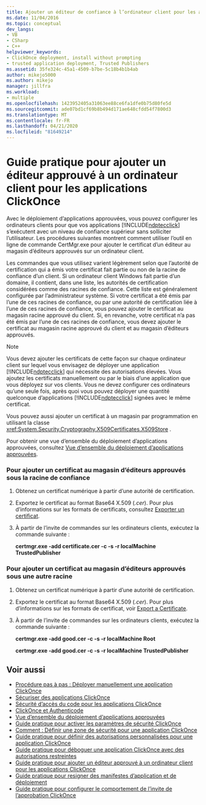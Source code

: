```yaml
---
title: Ajouter un éditeur de confiance à l’ordinateur client pour les applications ClickOnce
ms.date: 11/04/2016
ms.topic: conceptual
dev_langs:
- VB
- CSharp
- C++
helpviewer_keywords:
- ClickOnce deployment, install without prompting
- trusted application deployment, Trusted Publishers
ms.assetid: 35fe324c-45a1-4509-b7be-5c18b4b1b4ab
author: mikejo5000
ms.author: mikejo
manager: jillfra
ms.workload:
- multiple
ms.openlocfilehash: 1423952405a31063ee88ce6fa1dfe0b75d80fe5d
ms.sourcegitcommit: ade07bd1cf69b8b494d171ae648cfdd54f7800d3
ms.translationtype: MT
ms.contentlocale: fr-FR
ms.lasthandoff: 04/21/2020
ms.locfileid: "81649214"
---
```

# <a name="how-to-add-a-trusted-publisher-to-a-client-computer-for-clickonce-applications"></a>Guide pratique pour ajouter un éditeur approuvé à un ordinateur client pour les applications ClickOnce
Avec le déploiement d’applications approuvées, vous pouvez configurer les ordinateurs clients pour que vos applications [!INCLUDE[ndptecclick](../deployment/includes/ndptecclick_md.md)] s’exécutent avec un niveau de confiance supérieur sans solliciter l’utilisateur. Les procédures suivantes montrent comment utiliser l’outil en ligne de commande CertMgr.exe pour ajouter le certificat d’un éditeur au magasin d’éditeurs approuvés sur un ordinateur client.

 Les commandes que vous utilisez varient légèrement selon que l’autorité de certification qui a émis votre certificat fait partie ou non de la racine de confiance d’un client. Si un ordinateur client Windows fait partie d’un domaine, il contient, dans une liste, les autorités de certification considérées comme des racines de confiance. Cette liste est généralement configurée par l’administrateur système. Si votre certificat a été émis par l’une de ces racines de confiance, ou par une autorité de certification liée à l’une de ces racines de confiance, vous pouvez ajouter le certificat au magasin racine approuvé du client. Si, en revanche, votre certificat n’a pas été émis par l’une de ces racines de confiance, vous devez ajouter le certificat au magasin racine approuvé du client et au magasin d’éditeurs approuvés.

> [!NOTE]
> Vous devez ajouter les certificats de cette façon sur chaque ordinateur client sur lequel vous envisagez de déployer une application [!INCLUDE[ndptecclick](../deployment/includes/ndptecclick_md.md)] qui nécessite des autorisations élevées. Vous ajoutez les certificats manuellement ou par le biais d’une application que vous déployez sur vos clients. Vous ne devez configurer ces ordinateurs qu’une seule fois, après quoi vous pouvez déployer une quantité quelconque d’applications [!INCLUDE[ndptecclick](../deployment/includes/ndptecclick_md.md)] signées avec le même certificat.

 Vous pouvez aussi ajouter un certificat à un magasin par programmation en utilisant la classe <xref:System.Security.Cryptography.X509Certificates.X509Store> .

 Pour obtenir une vue d’ensemble du déploiement d’applications approuvées, consultez [Vue d’ensemble du déploiement d’applications approuvées](../deployment/trusted-application-deployment-overview.md).

### <a name="to-add-a-certificate-to-the-trusted-publishers-store-under-the-trusted-root"></a>Pour ajouter un certificat au magasin d’éditeurs approuvés sous la racine de confiance

1. Obtenez un certificat numérique à partir d’une autorité de certification.

2. Exportez le certificat au format Base64 X.509 (*.cer*). Pour plus d’informations sur les formats de certificats, consultez [Exporter un certificat](/previous-versions/windows/it-pro/windows-server-2008-R2-and-2008/cc730988(v=ws.10)).

3. À partir de l’invite de commandes sur les ordinateurs clients, exécutez la commande suivante :

     **certmgr.exe -add certificate.cer -c -s -r localMachine TrustedPublisher**

### <a name="to-add-a-certificate-to-the-trusted-publishers-store-under-a-different-root"></a>Pour ajouter un certificat au magasin d’éditeurs approuvés sous une autre racine

1. Obtenez un certificat numérique à partir d’une autorité de certification.

2. Exportez le certificat au format Base64 X.509 (*.cer*). Pour plus d’informations sur les formats de certificat, voir [Export a Certificate](/previous-versions/windows/it-pro/windows-server-2008-R2-and-2008/cc730988(v=ws.10)).

3. À partir de l’invite de commandes sur les ordinateurs clients, exécutez la commande suivante :

     **certmgr.exe -add good.cer -c -s -r localMachine Root**

     **certmgr.exe -add good.cer -c -s -r localMachine TrustedPublisher**

## <a name="see-also"></a>Voir aussi
- [Procédure pas à pas : Déployer manuellement une application ClickOnce](../deployment/walkthrough-manually-deploying-a-clickonce-application.md)
- [Sécuriser des applications ClickOnce](../deployment/securing-clickonce-applications.md)
- [Sécurité d’accès du code pour les applications ClickOnce](../deployment/code-access-security-for-clickonce-applications.md)
- [ClickOnce et Authenticode](../deployment/clickonce-and-authenticode.md)
- [Vue d’ensemble du déploiement d’applications approuvées](../deployment/trusted-application-deployment-overview.md)
- [Guide pratique pour activer les paramètres de sécurité ClickOnce](../deployment/how-to-enable-clickonce-security-settings.md)
- [Comment : Définir une zone de sécurité pour une application ClickOnce](../deployment/how-to-set-a-security-zone-for-a-clickonce-application.md)
- [Guide pratique pour définir des autorisations personnalisées pour une application ClickOnce](../deployment/how-to-set-custom-permissions-for-a-clickonce-application.md)
- [Guide pratique pour déboguer une application ClickOnce avec des autorisations restreintes](securing-clickonce-applications.md)
- [Guide pratique pour ajouter un éditeur approuvé à un ordinateur client pour les applications ClickOnce](../deployment/how-to-add-a-trusted-publisher-to-a-client-computer-for-clickonce-applications.md)
- [Guide pratique pour resigner des manifestes d’application et de déploiement](../deployment/how-to-re-sign-application-and-deployment-manifests.md)
- [Guide pratique pour configurer le comportement de l’invite de l’approbation ClickOnce](../deployment/how-to-configure-the-clickonce-trust-prompt-behavior.md)